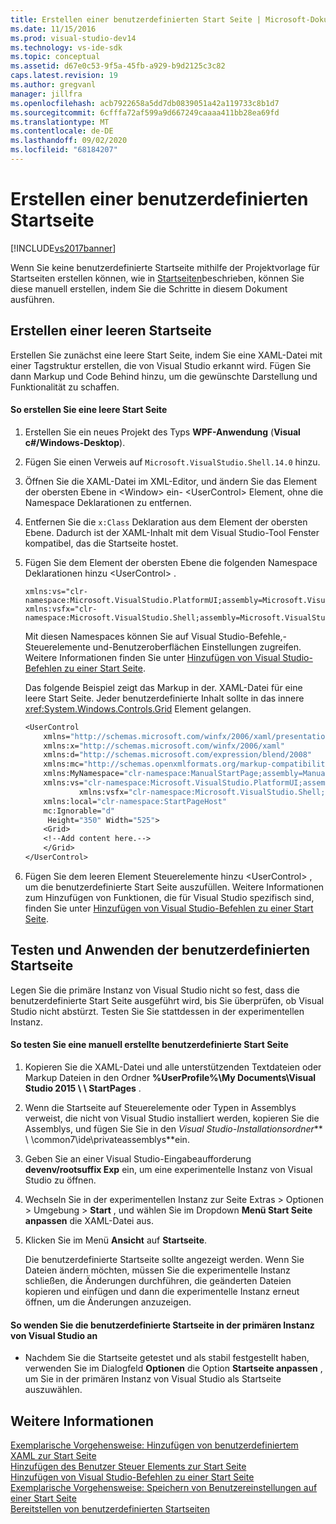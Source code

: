 ```yaml
---
title: Erstellen einer benutzerdefinierten Start Seite | Microsoft-Dokumentation
ms.date: 11/15/2016
ms.prod: visual-studio-dev14
ms.technology: vs-ide-sdk
ms.topic: conceptual
ms.assetid: d67e0c53-9f5a-45fb-a929-b9d2125c3c82
caps.latest.revision: 19
ms.author: gregvanl
manager: jillfra
ms.openlocfilehash: acb7922658a5dd7db0839051a42a119733c8b1d7
ms.sourcegitcommit: 6cfffa72af599a9d667249caaaa411bb28ea69fd
ms.translationtype: MT
ms.contentlocale: de-DE
ms.lasthandoff: 09/02/2020
ms.locfileid: "68184207"
---
```

# <a name="creating-a-custom-start-page"></a>Erstellen einer benutzerdefinierten Startseite
[!INCLUDE[vs2017banner](../includes/vs2017banner.md)]

Wenn Sie keine benutzerdefinierte Startseite mithilfe der Projektvorlage für Startseiten erstellen können, wie in [Startseiten](../misc/creating-your-own-start-page.md)beschrieben, können Sie diese manuell erstellen, indem Sie die Schritte in diesem Dokument ausführen.  
  
## <a name="creating-a-blank-start-page"></a>Erstellen einer leeren Startseite  
 Erstellen Sie zunächst eine leere Start Seite, indem Sie eine XAML-Datei mit einer Tagstruktur erstellen, die von Visual Studio erkannt wird. Fügen Sie dann Markup und Code Behind hinzu, um die gewünschte Darstellung und Funktionalität zu schaffen.  
  
#### <a name="to-create-a-blank-start-page"></a>So erstellen Sie eine leere Start Seite  
  
1. Erstellen Sie ein neues Projekt des Typs **WPF-Anwendung** (**Visual c#/Windows-Desktop**).  
  
2. Fügen Sie einen Verweis auf `Microsoft.VisualStudio.Shell.14.0` hinzu.  
  
3. Öffnen Sie die XAML-Datei im XML-Editor, und ändern Sie das Element der obersten Ebene in \<Window> ein- \<UserControl> Element, ohne die Namespace Deklarationen zu entfernen.  
  
4. Entfernen Sie die `x:Class` Deklaration aus dem Element der obersten Ebene. Dadurch ist der XAML-Inhalt mit dem Visual Studio-Tool Fenster kompatibel, das die Startseite hostet.  
  
5. Fügen Sie dem Element der obersten Ebene die folgenden Namespace Deklarationen hinzu \<UserControl> .  
  
    ```  
    xmlns:vs="clr-namespace:Microsoft.VisualStudio.PlatformUI;assembly=Microsoft.VisualStudio.Shell.14.0"  
    xmlns:vsfx="clr-namespace:Microsoft.VisualStudio.Shell;assembly=Microsoft.VisualStudio.Shell.14.0"  
    ```  
  
     Mit diesen Namespaces können Sie auf Visual Studio-Befehle,-Steuerelemente und-Benutzeroberflächen Einstellungen zugreifen. Weitere Informationen finden Sie unter [Hinzufügen von Visual Studio-Befehlen zu einer Start Seite](../extensibility/adding-visual-studio-commands-to-a-start-page.md).  
  
     Das folgende Beispiel zeigt das Markup in der. XAML-Datei für eine leere Start Seite. Jeder benutzerdefinierte Inhalt sollte in das innere <xref:System.Windows.Controls.Grid> Element gelangen.  
  
    ```vb  
    <UserControl  
        xmlns="http://schemas.microsoft.com/winfx/2006/xaml/presentation"  
        xmlns:x="http://schemas.microsoft.com/winfx/2006/xaml"  
        xmlns:d="http://schemas.microsoft.com/expression/blend/2008"  
        xmlns:mc="http://schemas.openxmlformats.org/markup-compatibility/2006"  
        xmlns:MyNamespace="clr-namespace:ManualStartPage;assembly=ManualStartPage"  
        xmlns:vs="clr-namespace:Microsoft.VisualStudio.PlatformUI;assembly=Microsoft.VisualStudio.Shell.14.0"  
                xmlns:vsfx="clr-namespace:Microsoft.VisualStudio.Shell;assembly=Microsoft.VisualStudio.Shell.14.0"  
        xmlns:local="clr-namespace:StartPageHost"  
        mc:Ignorable="d"  
         Height="350" Width="525">  
        <Grid>  
        <!--Add content here.-->  
        </Grid>  
    </UserControl>  
    ```  
  
6. Fügen Sie dem leeren Element Steuerelemente hinzu \<UserControl> , um die benutzerdefinierte Start Seite auszufüllen. Weitere Informationen zum Hinzufügen von Funktionen, die für Visual Studio spezifisch sind, finden Sie unter [Hinzufügen von Visual Studio-Befehlen zu einer Start Seite](../extensibility/adding-visual-studio-commands-to-a-start-page.md).  
  
## <a name="testing-and-applying-the-custom-start-page"></a>Testen und Anwenden der benutzerdefinierten Startseite  
 Legen Sie die primäre Instanz von Visual Studio nicht so fest, dass die benutzerdefinierte Start Seite ausgeführt wird, bis Sie überprüfen, ob Visual Studio nicht abstürzt. Testen Sie Sie stattdessen in der experimentellen Instanz.  
  
#### <a name="to-test-a-manually-created-custom-start-page"></a>So testen Sie eine manuell erstellte benutzerdefinierte Start Seite  
  
1. Kopieren Sie die XAML-Datei und alle unterstützenden Textdateien oder Markup Dateien in den Ordner **%UserProfile%\My Documents\Visual Studio 2015 \ \\ StartPages** .  
  
2. Wenn die Startseite auf Steuerelemente oder Typen in Assemblys verweist, die nicht von Visual Studio installiert werden, kopieren Sie die Assemblys, und fügen Sie Sie in den _Visual Studio-Installationsordner_** \\ \common7\ide\privateassemblys**ein.  
  
3. Geben Sie an einer Visual Studio-Eingabeaufforderung **devenv/rootsuffix Exp** ein, um eine experimentelle Instanz von Visual Studio zu öffnen.  
  
4. Wechseln Sie in der experimentellen Instanz zur Seite Extras > Optionen > Umgebung > **Start** , und wählen Sie im Dropdown **Menü Start Seite anpassen** die XAML-Datei aus.  
  
5. Klicken Sie im Menü **Ansicht** auf **Startseite**.  
  
     Die benutzerdefinierte Startseite sollte angezeigt werden. Wenn Sie Dateien ändern möchten, müssen Sie die experimentelle Instanz schließen, die Änderungen durchführen, die geänderten Dateien kopieren und einfügen und dann die experimentelle Instanz erneut öffnen, um die Änderungen anzuzeigen.  
  
#### <a name="to-apply-the-custom-start-page-in-the-primary-instance-of-visual-studio"></a>So wenden Sie die benutzerdefinierte Startseite in der primären Instanz von Visual Studio an  
  
- Nachdem Sie die Startseite getestet und als stabil festgestellt haben, verwenden Sie im Dialogfeld **Optionen** die Option **Startseite anpassen** , um Sie in der primären Instanz von Visual Studio als Startseite auszuwählen.  
  
## <a name="see-also"></a>Weitere Informationen  
 [Exemplarische Vorgehensweise: Hinzufügen von benutzerdefiniertem XAML zur Start Seite](../extensibility/walkthrough-adding-custom-xaml-to-the-start-page.md)   
 [Hinzufügen des Benutzer Steuer Elements zur Start Seite](../extensibility/adding-user-control-to-the-start-page.md)   
 [Hinzufügen von Visual Studio-Befehlen zu einer Start Seite](../extensibility/adding-visual-studio-commands-to-a-start-page.md)   
 [Exemplarische Vorgehensweise: Speichern von Benutzereinstellungen auf einer Start Seite](../extensibility/walkthrough-saving-user-settings-on-a-start-page.md)   
 [Bereitstellen von benutzerdefinierten Startseiten](../extensibility/deploying-custom-start-pages.md)
